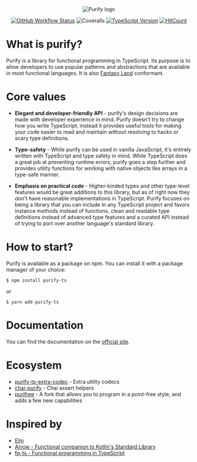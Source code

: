 <div align="center">
  <img src="assets/logo.png" alt="Purify logo" /> <br />
  
  [![GitHub Workflow Status](https://img.shields.io/github/actions/workflow/status/gigobyte/purify/ci.yml?label=build&style=flat-square&branch=master)](https://github.com/gigobyte/purify/actions/workflows/ci.yml)
  ![Coveralls](https://img.shields.io/coverallsCoverage/github/gigobyte/purify?style=flat-square&color=brightGreen)
  [![TypeScript Version](http://img.shields.io/badge/built_with-TypeScript-brightgreen.svg?style=flat-square "Latest Typescript")](https://www.typescriptlang.org/download/)
  [![HitCount](https://hits.dwyl.com/gigobyte/purify.svg?style=flat-square)](http://hits.dwyl.com/gigobyte/purify)
  
</div>

# What is purify?

Purify is a library for functional programming in TypeScript.
Its purpose is to allow developers to use popular patterns and abstractions that are available in most functional languages.
It is also <a href="https://github.com/fantasyland/fantasy-land">Fantasy Land</a> conformant.

# Core values

- **Elegant and developer-friendly API** - purify's design decisions are made with developer experience in mind. Purify doesn't try to change how you write TypeScript, instead it provides useful tools for making your code easier to read and maintain without resolving to hacks or scary type definitions.

- **Type-safety** - While purify can be used in vanilla JavaScript, it's entirely written with TypeScript and type safety in mind. While TypeScript does a great job at preventing runtime errors, purify goes a step further and provides utility functions for working with native objects like arrays in a type-safe manner.

- **Emphasis on practical code** - Higher-kinded types and other type-level features would be great additions to this library, but as of right now they don't have reasonable implementations in TypeScript. Purify focuses on being a library that you can include in any TypeScript project and favors instance methods instead of functions, clean and readable type definitions instead of advanced type features and a curated API instead of trying to port over another language's standard library.

# How to start?

Purify is available as a package on npm. You can install it with a package manager of your choice:

```
$ npm install purify-ts
```

or

```
$ yarn add purify-ts
```

# Documentation

You can find the documentation on the [official site](https://gigobyte.github.io/purify/).

# Ecosystem

- [purify-ts-extra-codec](https://github.com/airtoxin/purify-ts-extra-codec) - Extra utility codecs
- [chai-purify](https://github.com/dave-inc/chai-purify) - Chai assert helpers
- [purifree](https://github.com/nythrox/purifree) - A fork that allows you to program in a point-free style, and adds a few new capabilities

# Inspired by

- [Elm](https://elm-lang.org/)
- [Arrow - Functional companion to Kotlin's Standard Library](http://arrow-kt.io/)
- [fp-ts - Functional programming in TypeScript](https://github.com/gcanti/fp-ts)
